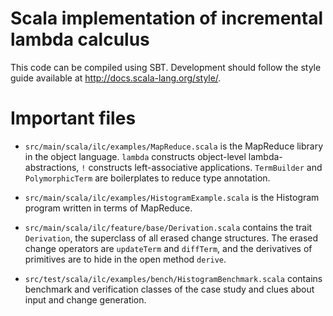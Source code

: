 Scala implementation of incremental lambda calculus
===================================================

This code can be compiled using SBT. Development should follow the style guide
available at http://docs.scala-lang.org/style/.


Important files
===============

* `src/main/scala/ilc/examples/MapReduce.scala` is the MapReduce
  library in the object language. `lambda` constructs
  object-level lambda-abstractions, `!` constructs
  left-associative applications. `TermBuilder` and
  `PolymorphicTerm` are boilerplates to reduce type
  annotation.

* `src/main/scala/ilc/examples/HistogramExample.scala` is the
  Histogram program written in terms of MapReduce.

* `src/main/scala/ilc/feature/base/Derivation.scala` contains the
  trait `Derivation`, the superclass of all erased change
  structures. The erased change operators are `updateTerm` and
  `diffTerm`, and the derivatives of primitives are to hide in
  the open method `derive`.

* `src/test/scala/ilc/examples/bench/HistogramBenchmark.scala`
  contains benchmark and verification classes of the case study
  and clues about input and change generation.
